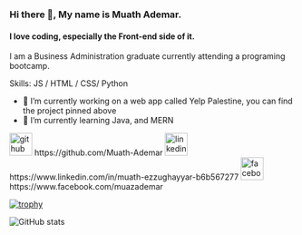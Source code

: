 ### Hi there 👋, My name is Muath Ademar.
#### I love coding, especially the Front-end side of it.
I am a Business Administration graduate currently attending a programing bootcamp.

Skills:  JS / HTML / CSS/ Python

- 🔭 I’m currently working on a web app called Yelp Palestine, you can find the project pinned above 
- 🌱 I’m currently learning  Java, and MERN 


<img src='https://cdn.jsdelivr.net/npm/simple-icons@3.0.1/icons/github.svg' alt='github' height='40'> 
https://github.com/Muath-Ademar  
<img src='https://cdn.jsdelivr.net/npm/simple-icons@3.0.1/icons/linkedin.svg' alt='linkedin' height='40'> 
https://www.linkedin.com/in/muath-ezzughayyar-b6b567277
<img src='https://cdn.jsdelivr.net/npm/simple-icons@3.0.1/icons/facebook.svg' alt='facebook' height='40'> 
https://www.facebook.com/muazademar   

[![trophy](https://github-profile-trophy.vercel.app/?username=Muath-Ademar)](https://github.com/ryo-ma/github-profile-trophy)

![GitHub stats](https://github-readme-stats.vercel.app/api?username=Muath-Ademar&show_icons=true)  

